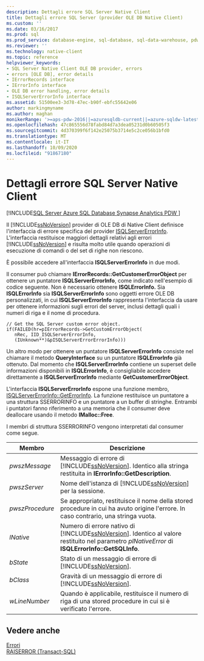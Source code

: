 ```yaml
---
description: Dettagli errore SQL Server Native Client
title: Dettagli errore SQL Server (provider OLE DB Native Client)
ms.custom: ''
ms.date: 03/16/2017
ms.prod: sql
ms.prod_service: database-engine, sql-database, sql-data-warehouse, pdw
ms.reviewer: ''
ms.technology: native-client
ms.topic: reference
helpviewer_keywords:
- SQL Server Native Client OLE DB provider, errors
- errors [OLE DB], error details
- IErrorRecords interface
- IErrorInfo interface
- OLE DB error handling, error details
- ISQLServerErrorInfo interface
ms.assetid: 51500ee3-3d78-47ec-b90f-ebfc55642e06
author: markingmyname
ms.author: maghan
monikerRange: '>=aps-pdw-2016||=azuresqldb-current||=azure-sqldw-latest||>=sql-server-2016||=sqlallproducts-allversions||>=sql-server-linux-2017||=azuresqldb-mi-current'
ms.openlocfilehash: 47c865556d78fabd84d7a3dea05231d0b60505f3
ms.sourcegitcommit: 4d370399f6f142e25075b3714e5c2ce056b1bfd0
ms.translationtype: MT
ms.contentlocale: it-IT
ms.lasthandoff: 10/09/2020
ms.locfileid: "91867180"
---
```

# <a name="sql-server-native-client-error-detail"></a>Dettagli errore SQL Server Native Client
[!INCLUDE[SQL Server Azure SQL Database Synapse Analytics PDW ](../../includes/applies-to-version/sql-asdb-asdbmi-asa-pdw.md)]

  Il [!INCLUDE[ssNoVersion](../../includes/ssnoversion-md.md)] provider di OLE DB di Native Client definisce l'interfaccia di errore specifica del provider [ISQLServerErrorInfo](../../connect/oledb/ole-db-interfaces/isqlservererrorinfo-geterrorinfo-ole-db.md?view=sql-server-ver15). L'interfaccia restituisce maggiori dettagli relativi agli errori [!INCLUDE[ssNoVersion](../../includes/ssnoversion-md.md)] e risulta molto utile quando operazioni di esecuzione di comandi o del set di righe non riescono.  
  
 È possibile accedere all'interfaccia **ISQLServerErrorInfo** in due modi.  
  
 Il consumer può chiamare **IErrorRecords::GetCustomerErrorObject** per ottenere un puntatore **ISQLServerErrorInfo**, come indicato nell'esempio di codice seguente. Non è necessario ottenere **ISQLErrorInfo.** Sia **ISQLErrorInfo** sia **ISQLServerErrorInfo** sono oggetti errore OLE DB personalizzati, in cui **ISQLServerErrorInfo** rappresenta l'interfaccia da usare per ottenere informazioni sugli errori del server, inclusi dettagli quali i numeri di riga e il nome di procedura.  
  
```  
// Get the SQL Server custom error object.  
if(FAILED(hr=pIErrorRecords->GetCustomErrorObject(  
   nRec, IID_ISQLServerErrorInfo,  
   (IUnknown**)&pISQLServerErrorErrorInfo)))  
```  
  
 Un altro modo per ottenere un puntatore **ISQLServerErrorInfo** consiste nel chiamare il metodo **QueryInterface** su un puntatore **ISQLErrorInfo** già ottenuto. Dal momento che **ISQLServerErrorInfo** contiene un superset delle informazioni disponibili in **ISQLErrorInfo**, è consigliabile accedere direttamente a **ISQLServerErrorInfo** mediante **GetCustomerErrorObject**.  
  
 L'interfaccia **ISQLServerErrorInfo** espone una funzione membro, [ISQLServerErrorInfo::GetErrorInfo](../../relational-databases/native-client-ole-db-interfaces/isqlservererrorinfo-geterrorinfo-ole-db.md). La funzione restituisce un puntatore a una struttura SSERRORINFO e un puntatore a un buffer di stringhe. Entrambi i puntatori fanno riferimento a una memoria che il consumer deve deallocare usando il metodo **IMalloc::Free**.  
  
 I membri di struttura SSERRORINFO vengono interpretati dal consumer come segue.  
  
|Membro|Descrizione|  
|------------|-----------------|  
|*pwszMessage*|Messaggio di errore di [!INCLUDE[ssNoVersion](../../includes/ssnoversion-md.md)]. Identico alla stringa restituita in **IErrorInfo::GetDescription**.|  
|*pwszServer*|Nome dell'istanza di [!INCLUDE[ssNoVersion](../../includes/ssnoversion-md.md)] per la sessione.|  
|*pwszProcedure*|Se appropriato, restituisce il nome della stored procedure in cui ha avuto origine l'errore. In caso contrario, una stringa vuota.|  
|*lNative*|Numero di errore nativo di [!INCLUDE[ssNoVersion](../../includes/ssnoversion-md.md)]. Identico al valore restituito nel parametro *plNativeError* di **ISQLErrorInfo::GetSQLInfo**.|  
|*bState*|Stato di un messaggio di errore di [!INCLUDE[ssNoVersion](../../includes/ssnoversion-md.md)].|  
|*bClass*|Gravità di un messaggio di errore di [!INCLUDE[ssNoVersion](../../includes/ssnoversion-md.md)].|  
|*wLineNumber*|Quando è applicabile, restituisce il numero di riga di una stored procedure in cui si è verificato l'errore.|  
  
## <a name="see-also"></a>Vedere anche  
 [Errori](../../relational-databases/native-client-ole-db-errors/errors.md)   
 [RAISERROR &#40;Transact-SQL&#41;](../../t-sql/language-elements/raiserror-transact-sql.md)  
  
